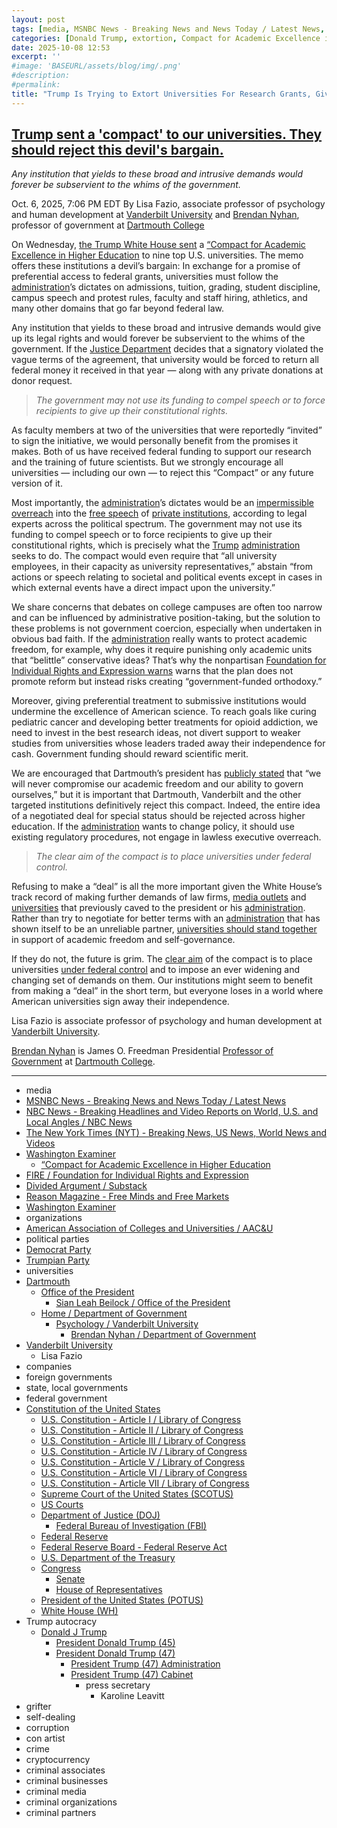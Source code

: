 ```yaml
---
layout: post
tags: [media, MSNBC News - Breaking News and News Today / Latest News, NBC News - Breaking Headlines and Video Reports on World U.S. and Local Angles / NBC News, The New York Times (NYT) - Breaking News US News World News and Videos, Washington Examiner, “Compact for Academic Excellence in Higher Education, FIRE / Foundation for Individual Rights and Expression, Divided Argument / Substack, Reason Magazine - Free Minds and Free Markets, Washington Examiner, organizations, American Association of Colleges and Universities / AAC&U, political parties, Democrat Party, Trumpian Party, universities, Dartmouth, Office of the President, Sian Leah Beilock / Office of the President, Home / Department of Government, Psychology / Vanderbilt University, Brendan Nyhan / Department of Government, Vanderbilt University, Lisa Fazio, companies, foreign governments, state local governments, federal government, Constitution of the United States, U.S. Constitution - Article I / Library of Congress, U.S. Constitution - Article II / Library of Congress, U.S. Constitution - Article III / Library of Congress, U.S. Constitution - Article IV / Library of Congress, U.S. Constitution - Article V / Library of Congress, U.S. Constitution - Article VI / Library of Congress, U.S. Constitution - Article VII / Library of Congress, Supreme Court of the United States (SCOTUS), US Courts, Department of Justice (DOJ), Federal Bureau of Investigation (FBI), Federal Reserve, Federal Reserve Board - Federal Reserve Act, U.S. Department of the Treasury, Congress, Senate, House of Representatives, President of the United States (POTUS), White House (WH), Trump autocracy, Donald J Trump, President Donald Trump (45), President Donald Trump (47), President Trump (47) Administration, President Trump (47) Cabinet, press secretary, Karoline Leavitt, grifter, self-dealing, corruption, con artist, crime, cryptocurrency, criminal associates, criminal businesses, criminal media, criminal organizations, criminal partners]
categories: [Donald Trump, extortion, Compact for Academic Excellence in Higher Education, universities, higher education]
date: 2025-10-08 12:53
excerpt: ''
#image: 'BASEURL/assets/blog/img/.png'
#description:
#permalink:
title: "Trump Is Trying to Extort Universities For Research Grants, Giving Up Constitutional Rights"
---
```


## [Trump sent a 'compact' to our universities. They should reject this devil's bargain.](https://www.msnbc.com/opinion/msnbc-opinion/trump-compact-universities-colleges-free-speech-rcna236003)

*Any institution that yields to these broad and intrusive demands would forever be subservient to the whims of the government.*

Oct. 6, 2025, 7:06 PM EDT
By Lisa Fazio, associate professor of psychology and human development at [Vanderbilt University](https://www.vanderbilt.edu/) and [Brendan Nyhan](https://faculty-directory.dartmouth.edu/brendan-nyhan), professor of government at [Dartmouth College](https://home.dartmouth.edu/dartmouth)

On Wednesday, [the Trump White House sent](https://www.nbcnews.com/news/us-news/trump-administration-offers-benefits-usc-mit-schools-agree-agenda-rcna235155) a [“Compact for Academic Excellence in Higher Education](https://www.washingtonexaminer.com/wp-content/uploads/2025/10/Compact-for-Academic-Excellence-in-Higher-Education-10.1.pdf) to nine top U.S. universities. The memo offers these institutions a devil’s bargain: In exchange for a promise of preferential access to federal grants, universities must follow the [administration](https://www.whitehouse.gov/administration/)’s dictates on admissions, tuition, grading, student discipline, campus speech and protest rules, faculty and staff hiring, athletics, and many other domains that go far beyond federal law.

Any institution that yields to these broad and intrusive demands would give up its legal rights and would forever be subservient to the whims of the government. If the [Justice Department](https://www.msnbc.com/msnbc/news/ex-justice-officials-duty-warn-trump-rcna235868) decides that a signatory violated the vague terms of the agreement, that university would be forced to return all federal money it received in that year — along with any private donations at donor request.

> *The government may not use its funding to compel speech or to force recipients to give up their constitutional rights.*

As faculty members at two of the universities that were reportedly “invited” to sign the initiative, we would personally benefit from the promises it makes. Both of us have received federal funding to support our research and the training of future scientists. But we strongly encourage all universities — including our own — to reject this “Compact” or any future version of it.

Most importantly, the [administration](https://www.whitehouse.gov/administration/)’s dictates would be an [impermissible overreach](https://www.nytimes.com/2025/10/02/opinion/trump-compact-universities-constitution.html) into the [free speech](https://reason.com/volokh/2025/10/04/the-proposed-compact-for-academic-excellence-in-higher-education-and-the-first-amendment/) of [private institutions](https://blog.dividedargument.com/p/the-unconstitutional-conditions-doctrine), according to legal experts across the political spectrum. The government may not use its funding to compel speech or to force recipients to give up their constitutional rights, which is precisely what the [Trump](https://www.donaldjtrump.com/) [administration](https://www.whitehouse.gov/administration/) seeks to do. The compact would even require that “all university employees, in their capacity as university representatives,” abstain “from actions or speech relating to societal and political events except in cases in which external events have a direct impact upon the university.”

We share concerns that debates on college campuses are often too narrow and can be influenced by administrative position-taking, but the solution to these problems is not government coercion, especially when undertaken in obvious bad faith. If the [administration](https://www.whitehouse.gov/administration/) really wants to protect academic freedom, for example, why does it require punishing only academic units that “belittle” conservative ideas? That’s why the nonpartisan [Foundation for Individual Rights and Expression warns](https://www.thefire.org/news/fire-statement-white-houses-compact-academic-excellence-higher-education) warns that the plan does not promote reform but instead risks creating “government-funded orthodoxy.”

Moreover, giving preferential treatment to submissive institutions would undermine the excellence of American science. To reach goals like curing pediatric cancer and developing better treatments for opioid addiction, we need to invest in the best research ideas, not divert support to weaker studies from universities whose leaders traded away their independence for cash. Government funding should reward scientific merit.

We are encouraged that Dartmouth’s president has [publicly stated](https://president.dartmouth.edu/news/2025/10/response-compact-academic-excellence-higher-education) that “we will never compromise our academic freedom and our ability to govern ourselves,” but it is important that Dartmouth, Vanderbilt and the other targeted institutions definitively reject this compact. Indeed, the entire idea of a negotiated deal for special status should be rejected across higher education. If the [administration](https://www.whitehouse.gov/administration/) wants to change policy, it should use existing regulatory procedures, not engage in lawless executive overreach.

> *The clear aim of the compact is to place universities under federal control.*

Refusing to make a “deal” is all the more important given the White House’s track record of making further demands of law firms, [media outlets](https://www.usnews.com/news/us/articles/2025-09-18/a-timeline-of-trump-legal-fights-with-media-organizations) and [universities](https://www.fox5ny.com/news/columbia-university-trump-administration-demands-conflict-protest-timeline) that previously caved to the president or his [administration](https://www.whitehouse.gov/administration/). Rather than try to negotiate for better terms with an [administration](https://www.whitehouse.gov/administration/) that has shown itself to be an unreliable partner, [universities should stand together](https://www.aacu.org/newsroom/aac-u-statement-on-the-trump-administrations-compact-for-academic-excellence-in-higher-education) in support of academic freedom and self-governance.

If they do not, the future is grim. The [clear aim](https://www.nytimes.com/2025/09/25/opinion/trump-academia-victim-may-mailman.html) of the compact is to place universities [under federal control](https://balkin.blogspot.com/2025/10/the-art-of-replacing-law-with-deal.html) and to impose an ever widening and changing set of demands on them. Our institutions might seem to benefit from making a “deal” in the short term, but everyone loses in a world where American universities sign away their independence.

Lisa Fazio is associate professor of psychology and human development at [Vanderbilt University](https://www.vanderbilt.edu/).

[Brendan Nyhan](https://faculty-directory.dartmouth.edu/brendan-nyhan) is James O. Freedman Presidential [Professor of Government](https://govt.dartmouth.edu/home-grid) at [Dartmouth College](https://home.dartmouth.edu/dartmouth).

----
- media
- [MSNBC News - Breaking News and News Today / Latest News](https://www.msnbc.com/)
- [NBC News - Breaking Headlines and Video Reports on World, U.S. and Local Angles / NBC News](https://www.nbcnews.com/)
- [The New York Times (NYT) - Breaking News, US News, World News and Videos](https://www.nytimes.com/)
- [Washington Examiner](https://www.washingtonexaminer.com/)
    - [“Compact for Academic Excellence in Higher Education](https://www.washingtonexaminer.com/wp-content/uploads/2025/10/Compact-for-Academic-Excellence-in-Higher-Education-10.1.pdf)
- [FIRE / Foundation for Individual Rights and Expression](https://www.thefire.org/)
- [Divided Argument / Substack](https://blog.dividedargument.com/)
- [Reason Magazine - Free Minds and Free Markets](https://reason.com/)
- [Washington Examiner](https://www.washingtonexaminer.com/)
- organizations
- [American Association of Colleges and Universities / AAC&U](https://www.aacu.org/)
- political parties
- [Democrat Party](https://www.democrats.org/)
- [Trumpian Party](https://www.gop.com/)
- universities
- [Dartmouth](https://home.dartmouth.edu/dartmouth)
    - [Office of the President](https://president.dartmouth.edu/)
        - [Sian Leah Beilock / Office of the President](https://president.dartmouth.edu/about/people/sian-leah-beilock)
    - [Home / Department of Government](https://govt.dartmouth.edu/home-grid)
        - [Psychology / Vanderbilt University](https://as.vanderbilt.edu/psychology/)
            - [Brendan Nyhan / Department of Government](https://faculty-directory.dartmouth.edu/brendan-nyhan)
- [Vanderbilt University](https://www.vanderbilt.edu/)
    - Lisa Fazio
- companies
- foreign governments
- state, local governments 
- federal government
- [Constitution of the United States](https://constitution.congress.gov/constitution/)
    - [U.S. Constitution - Article I / Library of Congress](https://constitution.congress.gov/constitution/article-1/)
    - [U.S. Constitution - Article II / Library of Congress](https://constitution.congress.gov/constitution/article-2/)
    - [U.S. Constitution - Article III / Library of Congress](https://constitution.congress.gov/constitution/article-3/)
    - [U.S. Constitution - Article IV / Library of Congress](https://constitution.congress.gov/constitution/article-4/)
    - [U.S. Constitution - Article V / Library of Congress](https://constitution.congress.gov/constitution/article-5/)
    - [U.S. Constitution - Article VI / Library of Congress](https://constitution.congress.gov/constitution/article-6/)
    - [U.S. Constitution - Article VII / Library of Congress](https://constitution.congress.gov/constitution/article-7/)
    - [Supreme Court of the United States (SCOTUS)](https://www.supremecourt.gov/)
    - [US Courts](https://www.uscourts.gov/)
    - [Department of Justice (DOJ)](https://www.justice.gov/)
        - [Federal Bureau of Investigation (FBI)](https://www.fbi.gov/)
    - [Federal Reserve](https://www.federalreserve.gov/)
    - [Federal Reserve Board - Federal Reserve Act](https://www.federalreserve.gov/aboutthefed/fract.htm)
    - [U.S. Department of the Treasury](https://home.treasury.gov/)
    - [Congress](https://www.congress.gov/)
        - [Senate](https://www.senate.gov/)
        - [House of Representatives](https://www.house.gov/)
     - [President of the United States (POTUS)](https://www.whitehouse.gov/)
    - [White House (WH)](https://www.whitehouse.gov/)
- Trump autocracy
    - [Donald J Trump](https://www.donaldjtrump.com/)
        - [President Donald Trump (45)](https://trumpwhitehouse.archives.gov/)
        - [President Donald Trump (47)](https://www.whitehouse.gov/administration/donald-j-trump/)
            - [President Trump (47) Administration](https://www.whitehouse.gov/administration/)
            - [President Trump (47) Cabinet](https://www.whitehouse.gov/administration/the-cabinet/)
                - press secretary
                    - Karoline Leavitt
- grifter
- self-dealing
- corruption
- con artist
- crime
- cryptocurrency
- criminal associates
- criminal businesses
- criminal media
- criminal organizations
- criminal partners